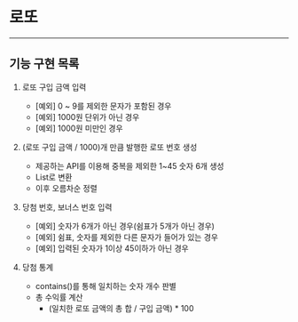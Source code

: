 # 로또
<hr/>

## 기능 구현 목록

1. 로또 구입 금액 입력
   - [예외] 0 ~ 9를 제외한 문자가 포함된 경우
   - [예외] 1000원 단위가 아닌 경우
   - [예외] 1000원 미만인 경우


2. (로또 구입 금액 / 1000)개 만큼 발행한 로또 번호 생성
   - 제공하는 API를 이용해 중복을 제외한 1~45 숫자 6개 생성
   - List로 변환
   - 이후 오름차순 정렬


3. 당첨 번호, 보너스 번호 입력
   - [예외] 숫자가 6개가 아닌 경우(쉼표가 5개가 아닌 경우)
   - [예외] 쉼표, 숫자를 제외한 다른 문자가 들어가 있는 경우
   - [예외] 입력된 숫자가 1이상 45이하가 아닌 경우


4. 당첨 통계
   - contains()를 통해 일치하는 숫자 개수 판별
   - 총 수익률 계산
     - (일치한 로또 금액의 총 합 / 구입 금액) * 100
